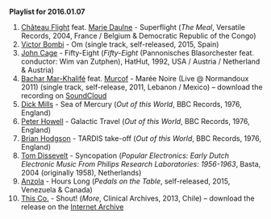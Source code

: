 **Playlist for 2016.01.07**

1. [Château Flight]() feat. [Marie Daulne](http://musicbrainz.org/artist/6b11caad-1fa6-45c8-b447-4c51a3a98e1b) - Superflight (_The Meal_, Versatile Records, 2004, France / Belgium & Democratic Republic of the Congo)
1. [Victor Bombi]() - Om (single track, self-released, 2015, Spain)
1. [John Cage](http://musicbrainz.org/artist/76325a9d-6c25-4649-96b1-84e9b99d6b4b) - Fifty-Eight (_Fifty-Eight_ (Pannonisches Blasorchester feat. conductor: Wim van Zutphen), HatHut, 1992, USA / Austria / Netherland & Austria)
1. [Bachar Mar-Khalifé](http://musicbrainz.org/artist/1336e23a-e9a5-4f5a-8fa6-a9d9101045ef) feat. [Murcof](http://musicbrainz.org/artist/e8d1f02e-7e77-4415-85b6-dc17e08debbf) - Marée Noire (Live @ Normandoux 2011) (single track, self-release, 2011, Lebanon / Mexico) – download the recording on [SoundCloud](https://soundcloud.com/bachar-mar-khalife-1/maree-noire-feat-murcof-live-normandoux-2011)
1. [Dick Mills](http://musicbrainz.org/artist/2205a292-4329-48a7-ab47-c15164852cd4) - Sea of Mercury (_Out of this World_, BBC Records, 1976, England)
1. [Peter Howell](http://musicbrainz.org/artist/09800827-76e1-4161-9583-1c399da9d7bc) - Galactic Travel (_Out of this World_, BBC Records, 1976, England)
1. [Brian Hodgson](http://musicbrainz.org/artist/bacf0e5c-6550-4f64-b8f3-def40d7a66ed) - TARDIS take-off (_Out of this World_, BBC Records, 1976, England)
1. [Tom Dissevelt](http://musicbrainz.org/artist/20b8ac35-5e51-468b-8e1c-24e4c5d7df3b) - Syncopation (_Popular Electronics: Early Dutch Electronic Music From Philips Research Laboratories: 1956-1963_, Basta, 2004 (originally 1958), Netherlands)
1. [Anzola]() - Hours Long (_Pedals on the Table_, self-released, 2015, Venezuela & Canada)
1. [This Co.](http://musicbrainz.org/artist/c803f653-e0cc-4f1d-964c-4fce2542dcfe) - Shout! (_More_, Clinical Archives, 2013, Chile) – download the release on the [Internet Archive](https://archive.org/details/ca518_tc)